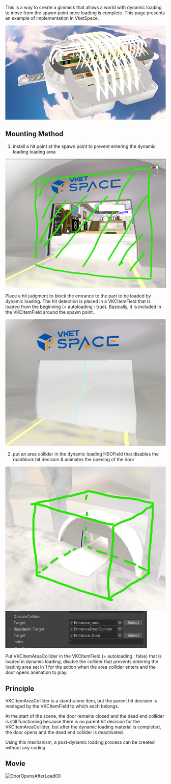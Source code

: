 This is a way to create a gimmick that allows a world with dynamic loading to move from the spawn point once loading is complete.
This page presents an example of implementation in VketSpace.

![DoorOpensAfterLoad00](img/DoorOpensAfterLoad00.jpg)

## Mounting Method

1. install a hit point at the spawn point to prevent entering the dynamic loading loading area

![DoorOpensAfterLoad01](img/DoorOpensAfterLoad01.jpg)

Place a hit judgment to block the entrance to the part to be loaded by dynamic loading. The hit detection is placed in a VKCItemField that is loaded from the beginning (= autoloading : true). Basically, it is included in the VKCItemField around the spawn point.

![DoorOpensAfterLoad03](img/DoorOpensAfterLoad03.jpg)

2. put an area collider in the dynamic loading HEOField that disables the roadblock hit decision & animates the opening of the door

![DoorOpensAfterLoad04](img/DoorOpensAfterLoad04.jpg)
![DoorOpensAfterLoad06](img/DoorOpensAfterLoad06.jpg)

Put VKCItemAreaCollider in the VKCItemField (= autoloading : false) that is loaded in dynamic loading, disable the collider that prevents entering the loading area set in 1 for the action when the area collider enters and the door opens animation to play.

## Principle
VKCItemAreaCollider is a stand-alone item, but the parent hit decision is managed by the VKCItemField to which each belongs.

At the start of the scene, the door remains closed and the dead end collider is still functioning because there is no parent hit decision for the VKCItemAreaCollider, but after the dynamic loading material is completed, the door opens and the dead end collider is deactivated.

Using this mechanism, a post-dynamic loading process can be created without any coding.

## Movie

![DoorOpensAfterLoad00](img/DoorOpensAfterLoad00.gif)
